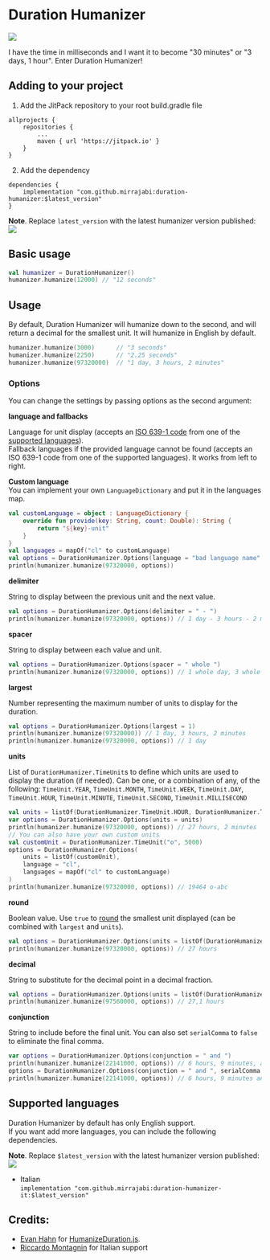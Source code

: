 Duration Humanizer
=================
[![](https://jitpack.io/v/mirrajabi/duration-humanizer.svg)](https://jitpack.io/#mirrajabi/duration-humanizer)
 
I have the time in milliseconds and I want it to become "30 minutes" or "3 days, 1 hour". Enter Duration Humanizer!

Adding to your project
-----------
1. Add the JitPack repository to your root build.gradle file

```
allprojects {
    repositories {
        ...
        maven { url 'https://jitpack.io' }
    }
}
```

2. Add the dependency
```
dependencies {
	implementation "com.github.mirrajabi:duration-humanizer:$latest_version"
}
```
**Note**. Replace `latest_version` with the latest humanizer version published: [![](https://jitpack.io/v/mirrajabi/duration-humanizer.svg)](https://jitpack.io/#mirrajabi/duration-humanizer)  

Basic usage
-----------
```kotlin
val humanizer = DurationHumanizer()
humanizer.humanize(12000) // "12 seconds"
```

Usage
-----

By default, Duration Humanizer will humanize down to the second, and will return a decimal for the smallest unit. It will humanize in English by default.

```kotlin
humanizer.humanize(3000)      // "3 seconds"
humanizer.humanize(2250)      // "2.25 seconds"
humanizer.humanize(97320000)  // "1 day, 3 hours, 2 minutes"
```

### Options

You can change the settings by passing options as the second argument:

**language and fallbacks**

Language for unit display (accepts an [ISO 639-1 code](https://en.wikipedia.org/wiki/List_of_ISO_639-1_codes) from one of the [supported languages](#supported-languages)).  
Fallback languages if the provided language cannot be found (accepts an ISO 639-1 code from one of the supported languages). It works from left to right.

__Custom language__  
You can implement your own `LanguageDictionary` and put it in the languages map.

```kotlin
val customLanguage = object : LanguageDictionary {
    override fun provide(key: String, count: Double): String {
        return "${key}-unit"
    }
}
val languages = mapOf("cl" to customLanguage)
val options = DurationHumanizer.Options(language = "bad language name", languages = languages, fallbacks = listOf("cl"))
println(humanizer.humanize(97320000, options))
```

**delimiter**

String to display between the previous unit and the next value.

```kotlin
val options = DurationHumanizer.Options(delimiter = " - ")
println(humanizer.humanize(97320000, options)) // 1 day - 3 hours - 2 minutes
```

**spacer**

String to display between each value and unit.

```kotlin
val options = DurationHumanizer.Options(spacer = " whole ")
println(humanizer.humanize(97320000, options)) // 1 whole day, 3 whole hours, 2 whole minutes
```

**largest**

Number representing the maximum number of units to display for the duration.

```kotlin
val options = DurationHumanizer.Options(largest = 1)
println(humanizer.humanize(97320000)) // 1 day, 3 hours, 2 minutes
println(humanizer.humanize(97320000, options)) // 1 day
```

**units**

List of `DurationHumanizer.TimeUnit`s to define which units are used to display the duration (if needed). Can be one, or a combination of any, of the following:
`TimeUnit.YEAR`, `TimeUnit.MONTH`, `TimeUnit.WEEK`, `TimeUnit.DAY`, `TimeUnit.HOUR`, `TimeUnit.MINUTE`, `TimeUnit.SECOND`, `TimeUnit.MILLISECOND`

```kotlin
val units = listOf(DurationHumanizer.TimeUnit.HOUR, DurationHumanizer.TimeUnit.MINUTE)
var options = DurationHumanizer.Options(units = units)
println(humanizer.humanize(97320000, options)) // 27 hours, 2 minutes
// You can also have your own custom units
val customUnit = DurationHumanizer.TimeUnit("o", 5000)
options = DurationHumanizer.Options(
    units = listOf(customUnit),
    language = "cl",
    languages = mapOf("cl" to customLanguage)
)
println(humanizer.humanize(97320000, options)) // 19464 o-abc
```

**round**

Boolean value. Use `true` to [round](https://en.wikipedia.org/wiki/Rounding#Round_half_up) the smallest unit displayed (can be combined with `largest` and `units`).

```kotlin
val options = DurationHumanizer.Options(units = listOf(DurationHumanizer.TimeUnit.HOUR), round = true)
println(humanizer.humanize(97320000, options)) // 27 hours
```

**decimal**

String to substitute for the decimal point in a decimal fraction.

```kotlin
val options = DurationHumanizer.Options(units = listOf(DurationHumanizer.TimeUnit.HOUR), round = false, decimal = ",")
println(humanizer.humanize(97560000, options)) // 27,1 hours
```

**conjunction**

String to include before the final unit. You can also set `serialComma` to `false` to eliminate the final comma.

```kotlin
var options = DurationHumanizer.Options(conjunction = " and ")
println(humanizer.humanize(22141000, options)) // 6 hours, 9 minutes, and 1 second
options = DurationHumanizer.Options(conjunction = " and ", serialComma = false)
println(humanizer.humanize(22141000, options)) // 6 hours, 9 minutes and 1 second
```

Supported languages
-------------------

Duration Humanizer by default has only English support.  
If you want add more languages, you can include the following dependencies.

**Note**. Replace `$latest_version` with the latest humanizer version published: [![](https://jitpack.io/v/mirrajabi/duration-humanizer.svg)](https://jitpack.io/#mirrajabi/duration-humanizer)  

* Italian  
  `implementation "com.github.mirrajabi:duration-humanizer-it:$latest_version"`
  

Credits:
---------

- [Evan Hahn](https://github.com/EvanHahn) for [HumanizeDuration.js](https://github.com/EvanHahn/HumanizeDuration.js). 
- [Riccardo Montagnin](https://github.com/RiccardoM) for Italian support
